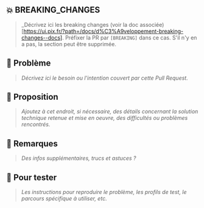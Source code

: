 ## :boom: BREAKING_CHANGES
> _Décrivez ici les breaking changes (voir la doc associée)[https://ui.pix.fr/?path=/docs/d%C3%A9veloppement-breaking-changes--docs]. Préfixer la PR par `[BREAKING]` dans ce cas. S'il n'y en a pas, la section peut être supprimée.

## :christmas_tree: Problème
> _Décrivez ici le besoin ou l'intention couvert par cette Pull Request._

## :gift: Proposition
> _Ajoutez à cet endroit, si nécessaire, des détails concernant la solution technique retenue et mise en oeuvre, des difficultés ou problèmes rencontrés._

## :star2: Remarques
> _Des infos supplémentaires, trucs et astuces ?_

## :santa: Pour tester
> _Les instructions pour reproduire le problème, les profils de test, le parcours spécifique à utiliser, etc._
